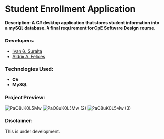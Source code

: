 # Student Enrollment Application

#### Description: A C# desktop application that stores student information into a mySQL database. A final requirement for CpE Software Design course.

### Developers:
- [Ivan G. Suralta](https://github.com/ivanovich18)
- [Aldrin A. Felices](https://github.com/bossaldrin)

### Technologies Used:
- **C#**
- **MySQL**

### Project Preview:
![PaO8uK0L5Mw](https://github.com/ivanovich18/Student-Enrollment-Application/assets/88656474/8ea7f3b5-bf29-41c4-a844-deef04cafccb)
![PaO8uK0L5Mw (2)](https://github.com/ivanovich18/Student-Enrollment-Application/assets/88656474/675ed2fe-5c5a-4573-88f9-440da0d8a23c)
![PaO8uK0L5Mw (3)](https://github.com/ivanovich18/Student-Enrollment-Application/assets/88656474/67d9ec7e-bc49-4e57-80b1-df8d306fdbfe)

### Disclaimer:
This is under development.
